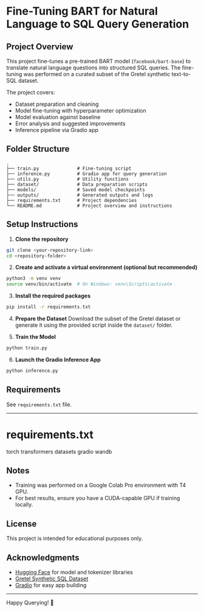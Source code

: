# Fine-Tuning BART for Natural Language to SQL Query Generation

## Project Overview
This project fine-tunes a pre-trained BART model (`facebook/bart-base`) to translate natural language questions into structured SQL queries. The fine-tuning was performed on a curated subset of the Gretel synthetic text-to-SQL dataset.

The project covers:
- Dataset preparation and cleaning
- Model fine-tuning with hyperparameter optimization
- Model evaluation against baseline
- Error analysis and suggested improvements
- Inference pipeline via Gradio app

## Folder Structure
```
.
├── train.py              # Fine-tuning script
├── inference.py          # Gradio app for query generation
├── utils.py              # Utility functions
├── dataset/              # Data preparation scripts
├── models/               # Saved model checkpoints
├── outputs/              # Generated outputs and logs
├── requirements.txt      # Project dependencies
└── README.md             # Project overview and instructions
```

## Setup Instructions

1. **Clone the repository**
```bash
git clone <your-repository-link>
cd <repository-folder>
```

2. **Create and activate a virtual environment (optional but recommended)**
```bash
python3 -m venv venv
source venv/bin/activate  # On Windows: venv\Scripts\activate
```

3. **Install the required packages**
```bash
pip install -r requirements.txt
```

4. **Prepare the Dataset**
Download the subset of the Gretel dataset or generate it using the provided script inside the `dataset/` folder.

5. **Train the Model**
```bash
python train.py
```

6. **Launch the Gradio Inference App**
```bash
python inference.py
```

## Requirements
See `requirements.txt` file.

---

# requirements.txt
torch
transformers
datasets
gradio
wandb

## Notes
- Training was performed on a Google Colab Pro environment with T4 GPU.
- For best results, ensure you have a CUDA-capable GPU if training locally.

## License
This project is intended for educational purposes only.

## Acknowledgments
- [Hugging Face](https://huggingface.co/) for model and tokenizer libraries
- [Gretel Synthetic SQL Dataset](https://gretel.ai/)
- [Gradio](https://gradio.app/) for easy app building

---

Happy Querying! 🚀

